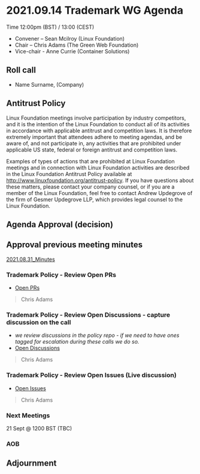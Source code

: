 # 2021.09.14 Trademark WG Agenda

Time 12:00pm (BST) / 13:00 (CEST)

- Convener –  Sean Mcilroy (Linux Foundation)
- Chair – Chris Adams (The Green Web Foundation)
- Vice-chair - Anne Currie (Container Solutions)
  
## Roll call

* Name Surname, (Company)  
  
## Antitrust Policy
Linux Foundation meetings involve participation by industry competitors, and it is the intention of the Linux Foundation to conduct all of its activities in accordance with applicable antitrust and competition laws. It is therefore extremely important that attendees adhere to meeting agendas, and be aware of, and not participate in, any activities that are prohibited under applicable US state, federal or foreign antitrust and competition laws.

Examples of types of actions that are prohibited at Linux Foundation meetings and in connection with Linux Foundation activities are described in the Linux Foundation Antitrust Policy available at http://www.linuxfoundation.org/antitrust-policy. If you have questions about these matters, please contact your company counsel, or if you are a member of the Linux Foundation, feel free to contact Andrew Updegrove of the firm of Gesmer Updegrove LLP, which provides legal counsel to the Linux Foundation.
  
## Agenda Approval (decision) 
  
## Approval previous meeting minutes

[2021.08.31_Minutes](https://github.com/Green-Software-Foundation/trademark_wg/blob/main/Agenda_Minutes/2021.08.31_minutes.md)


### Trademark Policy - Review Open PRs 
- [Open PRs](https://github.com/Green-Software-Foundation/trademark_policy/pulls)
> Chris Adams

### Trademark Policy - Review Open Discussions - capture discussion on the call
- _we review discussions in the policy repo - if we need to have ones tagged for escalation during these calls we do so._
- [Open Discussions](https://github.com/Green-Software-Foundation/trademark_policy/discussions)
> Chris Adams


### Trademark Policy - Review Open Issues (Live discussion)
- [Open Issues](https://github.com/Green-Software-Foundation/trademark_policy/issues)
> Chris Adams



### Next Meetings
21 Sept @ 1200 BST (TBC)

### AOB

## Adjournment

